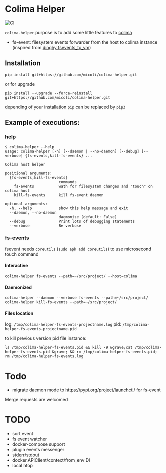 # Colima Helper

![CI](https://github.com/micoli/colima-helper/actions/workflows/ci.yml/badge.svg)

`colima-helper` purpose is to add some little features to [colima](https://github.com/abiosoft/colima)
- fs-event: filesystem events forwarder from the host to colima instance (inspired from [dinghy fsevents_to_vm](https://github.com/codekitchen/fsevents_to_vm))


## Installation
```
pip install git+https://github.com/micoli/colima-helper.git
```
or for upgrade
```
pip install --upgrade --force-reinstall git+https://github.com/micoli/colima-helper.git
```

depending of your installation `pip` can be replaced by `pip3`

## Example of executions:

### help
```
$ colima-helper --help
usage: colima-helper [-h] [--daemon | --no-daemon] [--debug] [--verbose] {fs-events,kill-fs-events} ...

Colima host helper

positional arguments:
  {fs-events,kill-fs-events}
                        commands
    fs-events           wath for filesystem changes and "touch" on colima host
    kill-fs-events      kill fs-event daemon

optional arguments:
  -h, --help            show this help message and exit
  --daemon, --no-daemon
                        daemonize (default: False)
  --debug               Print lots of debugging statements
  --verbose             Be verbose
```

### fs-events

fsevent needs `coreutils` (`sudo apk add coreutils`) to use microsecond touch command

#### Interactive
```
colima-helper fs-events --path=~/src/project/ --host=colima
```

#### Daemonized
```
colima-helper --daemon --verbose fs-events --path=~/src/project/
colima-helper kill-fs-events --path=~/src/project/
```

#### Files location

log: `/tmp/colima-helper-fs-events-projectname.log`
pid: `/tmp/colima-helper-fs-events-projectname.pid`

to kill previous version pid file instance:

`ls /tmp/colima-helper-fs-events.pid && kill -9 &grave;cat /tmp/colima-helper-fs-events.pid &grave; && rm /tmp/colima-helper-fs-events.pid; rm /tmp/colima-helper-fs-events.log`

# Todo
- migrate daemon mode to https://pypi.org/project/launchctl/ for fs-event

Merge requests are welcomed


# TODO
- sort event
- fs event watcher
- docker-compose support
- plugin events messenger
- stderr/stdout
- docker.APIClient/context/from_env DI
- local htop

